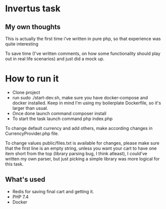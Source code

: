 # Invertus task

## My own thoughts
 
 This is actually the first time i've written in pure php, so that experience was quite interesting
 
 To save time (I've written comments, on how some functionality should play out in real life scenarios) and just did a mock up.

 # How to run it
 
 - Clone project
 - run sudo ./start-dev.sh, make sure you have docker-compose and docker installed. Keep in mind I'm using my boilerplate Dockerfile, so it's larger than usual.
 - Once done launch command composer install
 - To start the task launch command php index.php

To change default currency and add others, make according changes in CurrencyProvider.php file.

To change values public/files.txt is available for changes, please make sure that the first line is an empty string, unless you want your cart to have one item short from the top (library parsing bug, I think atleast), I could've written my own parser, but just picking a simple library was more logical for this task.
 
 ## What's used
 - Redis for saving final cart and getting it.
 - PHP 7.4
 - Docker

###
